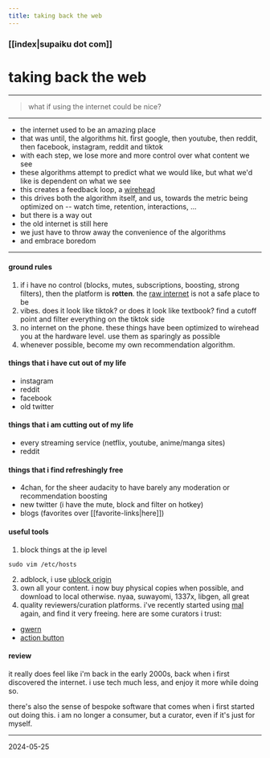```yaml
---
title: taking back the web
---
```


### [[index|supaiku dot com]]

# taking back the web

---
> what if using the internet could be nice?
---

- the internet used to be an amazing place
- that was until, the algorithms hit. first google, then youtube, then reddit, then facebook, instagram, reddit and tiktok
- with each step, we lose more and more control over what content we see 
- these algorithms attempt to predict what we would like, but what we'd like is dependent on what we see
- this creates a feedback loop, a [wirehead](https://en.wikipedia.org/wiki/wirehead_(science_fiction))
- this drives both the algorithm itself, and us, towards the metric being optimized on -- watch time, retention, interactions, ...
- but there is a way out
- the old internet is still here
- we just have to throw away the convenience of the algorithms
- and embrace boredom

---

#### ground rules
1. if i have no control (blocks, mutes, subscriptions, boosting, strong filters), then the platform is **rotten**. the [raw internet](https://x.com/karpathy/status/1766509149297189274) is not a safe place to be
2. vibes. does it look like tiktok? or does it look like textbook? find a cutoff point and filter everything on the tiktok side
3. no internet on the phone. these things have been optimized to wirehead you at the hardware level. use them as sparingly as possible
4. whenever possible, become my own recommendation algorithm.
 
#### things that i have cut out of my life
- instagram
- reddit
- facebook
- old twitter

#### things that i am cutting out of my life
- every streaming service (netflix, youtube, anime/manga sites)
- reddit

#### things that i find refreshingly free 
- 4chan, for the sheer audacity to have barely any moderation or recommendation boosting
- new twitter (i have the mute, block and filter on hotkey) 
- blogs (favorites over [[favorite-links|here]])

#### useful tools
1. block things at the ip level
```
sudo vim /etc/hosts
```
2. adblock, i use [ublock origin](https://ublockorigin.com/)
3. own all your content. i now buy physical copies when possible, and download to local otherwise. nyaa, suwayomi, 1337x, libgen, all great
4. quality reviewers/curation platforms. i've recently started using [mal](https://myanimelist.net/animelist/spikedoanzz?status=7&order=4&order2=0) again, and find it very freeing. here are some curators i trust:
- [gwern](https://gwern.net/)
- [action button](https://www.actionbutton.net/)

#### review 

it really does feel like i'm back in the early 2000s, back when i first discovered the internet. i use tech much less, and enjoy it more while doing so.

there's also the sense of bespoke software that comes when i first started out doing this. i am no longer a consumer, but a curator, even if it's just for myself.

---

2024-05-25
